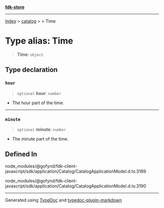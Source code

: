 [**fdk-store**](../../../README.md)
***

[Index](../../../API.md) > [catalog](../../README.md) > [<internal>](../README.md) > Time

# Type alias: Time

> **Time**: `object`

## Type declaration

### `hour`

> `optional` **hour**: `number`

- The hour part of the time.

***

### `minute`

> `optional` **minute**: `number`

- The minute part of the time.

## Defined In

node\_modules/@gofynd/fdk-client-javascript/sdk/application/Catalog/CatalogApplicationModel.d.ts:3189

node\_modules/@gofynd/fdk-client-javascript/sdk/application/Catalog/CatalogApplicationModel.d.ts:3190

***
Generated using [TypeDoc](https://typedoc.org/) and [typedoc-plugin-markdown](https://www.npmjs.com/package/typedoc-plugin-markdown)

